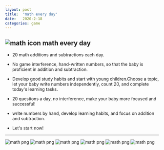 ```yaml
---
layout: post
title:  "math every day"
date:   2020-2-18
categories: game 
---
```

![math icon](http://humpback.me/game/math/math-icon.png)  math every day  
---
* 20 math additions and subtractions each day.  
* No game interference, hand-written numbers, so that the baby is proficient in addition and subtraction.  
* Develop good study habits and start with young children.Choose a topic, let your baby write numbers independently, count 20, and complete today's learning tasks.   
* 20 questions a day, no interference, make your baby more focused and successful!   
* write numbers by hand, develop learning habits, and focus on addition and subtraction.
  
* Let's start now!   
---
  
![math png](http://humpback.me/game/math/7.png)
![math png](http://humpback.me/game/math/2.png)
![math png](http://humpback.me/game/math/3.png)
![math png](http://humpback.me/game/math/4.png)
![math png](http://humpback.me/game/math/5.png)
![math png](http://humpback.me/game/math/6.png)



